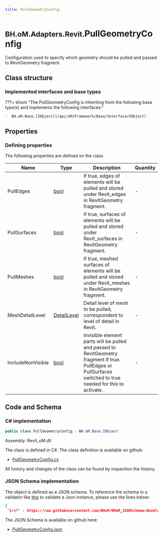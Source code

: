 ```yaml
---
title: PullGeometryConfig
---
```


# <small>BH.oM.Adapters.Revit.</small>**PullGeometryConfig**

Configuration used to specify which geometry should be pulled and passed to RevitGeometry fragment.

## Class structure

### Implemented interfaces and base types

???+ bhom "The PullGeometryConfig is inheriting from the following base type(s) and implements the following interfaces:"

    -  BH.oM.Base.[IObject](/api/oM/Framework/Base/Interface/IObject)


## Properties



### Defining properties

The following properties are defined on the class

| Name             | Type             | Description      | Quantity         |
|------------------|------------------|------------------|------------------|
| PullEdges | [bool](https://learn.microsoft.com/en-us/dotnet/api/System.Boolean?view=netstandard-2.0) | If true, edges of elements will be pulled and stored under Revit_edges in RevitGeometry fragment. | - |
| PullSurfaces | [bool](https://learn.microsoft.com/en-us/dotnet/api/System.Boolean?view=netstandard-2.0) | If true, surfaces of elements will be pulled and stored under Revit_surfaces in RevitGeometry fragment. | - |
| PullMeshes | [bool](https://learn.microsoft.com/en-us/dotnet/api/System.Boolean?view=netstandard-2.0) | If true, meshed surfaces of elements will be pulled and stored under Revit_meshes in RevitGeometry fragment. | - |
| MeshDetailLevel | [DetailLevel](/api/oM/Adapter/Adapters/Revit/Enums/DetailLevel) | Detail level of mesh to be pulled, correspondent to level of detail in Revit. | - |
| IncludeNonVisible | [bool](https://learn.microsoft.com/en-us/dotnet/api/System.Boolean?view=netstandard-2.0) | Invisible element parts will be pulled and passed to RevitGeometry fragment if true. PullEdges or PullSurfaces switched to true needed for this to activate. | - |


## Code and Schema

### C# implementation

``` C# title="C#"
public class PullGeometryConfig : BH.oM.Base.IObject
```

Assembly: Revit_oM.dll

The class is defined in C#. The class definition is available on github:

- [PullGeometryConfig.cs](https://github.com/BHoM/Revit_Toolkit/blob/develop/Revit_oM/Config\PullGeometryConfig.cs)

All history and changes of the class can be found by inspection the history.
### JSON Schema implementation

The object is defined as a JSON schema. To reference the schema in a validator like [this](https://www.jsonschemavalidator.net/) to validate a Json instance, please use the lines below:

``` json title="JSON Schema"
{
 "$ref" : https://raw.githubusercontent.com/BHoM/BHoM_JSONSchema/develop/Revit_oM/PullGeometryConfig.json}
```

The JSON Schema is available on github here:

- [PullGeometryConfig.json](https://github.com/BHoM/BHoM_JSONSchema/blob/develop/Revit_oM/PullGeometryConfig.json)
